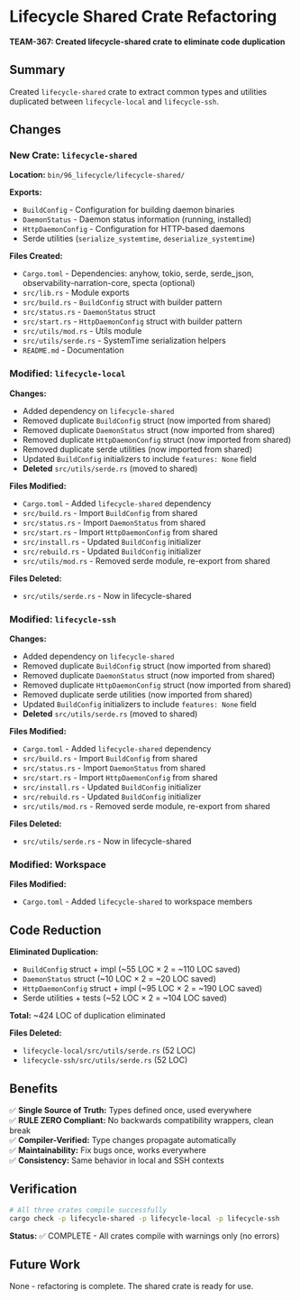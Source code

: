# Lifecycle Shared Crate Refactoring

**TEAM-367: Created lifecycle-shared crate to eliminate code duplication**

## Summary

Created `lifecycle-shared` crate to extract common types and utilities duplicated between `lifecycle-local` and `lifecycle-ssh`.

## Changes

### New Crate: `lifecycle-shared`

**Location:** `bin/96_lifecycle/lifecycle-shared/`

**Exports:**
- `BuildConfig` - Configuration for building daemon binaries
- `DaemonStatus` - Daemon status information (running, installed)
- `HttpDaemonConfig` - Configuration for HTTP-based daemons
- Serde utilities (`serialize_systemtime`, `deserialize_systemtime`)

**Files Created:**
- `Cargo.toml` - Dependencies: anyhow, tokio, serde, serde_json, observability-narration-core, specta (optional)
- `src/lib.rs` - Module exports
- `src/build.rs` - `BuildConfig` struct with builder pattern
- `src/status.rs` - `DaemonStatus` struct
- `src/start.rs` - `HttpDaemonConfig` struct with builder pattern
- `src/utils/mod.rs` - Utils module
- `src/utils/serde.rs` - SystemTime serialization helpers
- `README.md` - Documentation

### Modified: `lifecycle-local`

**Changes:**
- Added dependency on `lifecycle-shared`
- Removed duplicate `BuildConfig` struct (now imported from shared)
- Removed duplicate `DaemonStatus` struct (now imported from shared)
- Removed duplicate `HttpDaemonConfig` struct (now imported from shared)
- Removed duplicate serde utilities (now imported from shared)
- Updated `BuildConfig` initializers to include `features: None` field
- **Deleted** `src/utils/serde.rs` (moved to shared)

**Files Modified:**
- `Cargo.toml` - Added `lifecycle-shared` dependency
- `src/build.rs` - Import `BuildConfig` from shared
- `src/status.rs` - Import `DaemonStatus` from shared
- `src/start.rs` - Import `HttpDaemonConfig` from shared
- `src/install.rs` - Updated `BuildConfig` initializer
- `src/rebuild.rs` - Updated `BuildConfig` initializer
- `src/utils/mod.rs` - Removed serde module, re-export from shared

**Files Deleted:**
- `src/utils/serde.rs` - Now in lifecycle-shared

### Modified: `lifecycle-ssh`

**Changes:**
- Added dependency on `lifecycle-shared`
- Removed duplicate `BuildConfig` struct (now imported from shared)
- Removed duplicate `DaemonStatus` struct (now imported from shared)
- Removed duplicate `HttpDaemonConfig` struct (now imported from shared)
- Removed duplicate serde utilities (now imported from shared)
- Updated `BuildConfig` initializers to include `features: None` field
- **Deleted** `src/utils/serde.rs` (moved to shared)

**Files Modified:**
- `Cargo.toml` - Added `lifecycle-shared` dependency
- `src/build.rs` - Import `BuildConfig` from shared
- `src/status.rs` - Import `DaemonStatus` from shared
- `src/start.rs` - Import `HttpDaemonConfig` from shared
- `src/install.rs` - Updated `BuildConfig` initializer
- `src/rebuild.rs` - Updated `BuildConfig` initializer
- `src/utils/mod.rs` - Removed serde module, re-export from shared

**Files Deleted:**
- `src/utils/serde.rs` - Now in lifecycle-shared

### Modified: Workspace

**Files Modified:**
- `Cargo.toml` - Added `lifecycle-shared` to workspace members

## Code Reduction

**Eliminated Duplication:**
- `BuildConfig` struct + impl (~55 LOC × 2 = ~110 LOC saved)
- `DaemonStatus` struct (~10 LOC × 2 = ~20 LOC saved)
- `HttpDaemonConfig` struct + impl (~95 LOC × 2 = ~190 LOC saved)
- Serde utilities + tests (~52 LOC × 2 = ~104 LOC saved)

**Total:** ~424 LOC of duplication eliminated

**Files Deleted:**
- `lifecycle-local/src/utils/serde.rs` (52 LOC)
- `lifecycle-ssh/src/utils/serde.rs` (52 LOC)

## Benefits

✅ **Single Source of Truth:** Types defined once, used everywhere  
✅ **RULE ZERO Compliant:** No backwards compatibility wrappers, clean break  
✅ **Compiler-Verified:** Type changes propagate automatically  
✅ **Maintainability:** Fix bugs once, works everywhere  
✅ **Consistency:** Same behavior in local and SSH contexts  

## Verification

```bash
# All three crates compile successfully
cargo check -p lifecycle-shared -p lifecycle-local -p lifecycle-ssh
```

**Status:** ✅ COMPLETE - All crates compile with warnings only (no errors)

## Future Work

None - refactoring is complete. The shared crate is ready for use.
